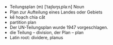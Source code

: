 - Teilungsplan (m)	[ˈtaɪ̯lʊŋsˌplaːn]	Noun
- Plan zur Aufteilung eines Landes oder Gebiets
- kế hoạch chia cắt
- partition plan
- Der UN-Teilungsplan wurde 1947 vorgeschlagen.
- die Teilung – division, der Plan – plan	
- Latin root: dividere, planus